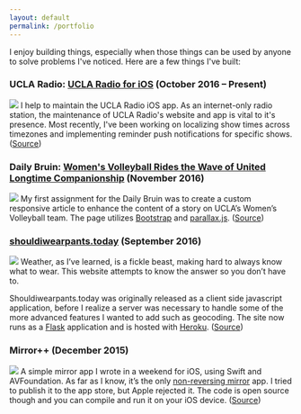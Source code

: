 ```yaml
---
layout: default
permalink: /portfolio
---
```


I enjoy building things, especially when those things can be used by anyone to solve problems I've noticed. Here are a few things I've built:

### UCLA Radio: [UCLA Radio for iOS][1] (October 2016 – Present)
![][image-1]
I help to maintain the UCLA Radio iOS app. As an internet-only radio station, the maintenance of UCLA Radio's website and app is vital to it's presence. Most recently, I've been working on localizing show times across timezones and implementing reminder push notifications for specific shows. ([Source][2])

### Daily Bruin: [Women's Volleyball Rides the Wave of United Longtime Companionship][3] (November 2016)
![][image-2]
My first assignment for the Daily Bruin was to create a custom responsive article to enhance the content of a story on UCLA’s Women’s Volleyball team. The page utilizes [Bootstrap][4] and [parallax.js][5]. ([Source][6])

### [shouldiwearpants.today][7] (September 2016)
![][image-3]
Weather, as I’ve learned, is a fickle beast, making hard to always know what to wear. This website attempts to know the answer so you don’t have to.

Shouldiwearpants.today was originally released as a client side javascript application, before I realize a server was necessary to handle some of the more advanced features I wanted to add such as geocoding. The site now runs as a [Flask][8] application and is hosted with [Heroku][9]. ([Source][10])

### Mirror++ (December 2015)
![][image-4]
A simple mirror app I wrote in a weekend for iOS, using Swift and AVFoundation. As far as I know, it’s the only [non-reversing mirror][11] app. I tried to publish it to the app store, but Apple rejected it. The code is open source though and you can compile and run it on your iOS device. ([Source][12])

[1]:	https://itunes.apple.com/us/app/ucla-radio/id420784130
[2]:	https://github.com/uclaradio/uclaradio-iOS
[3]:	http://graphics.dailybruin.com/womens-volleyball-2016/
[4]:	http://getbootstrap.com
[5]:	http://pixelcog.github.io/parallax.js/
[6]:	https://github.com/daily-bruin/wvolleyball_f16wk6
[7]:	http://shouldiwearpants.today
[8]:	http://flask.pocoo.org
[9]:	https://www.heroku.com/
[10]:	https://github.com/nathunsmitty/shouldiwearpants.today
[11]:	https://en.wikipedia.org/wiki/Non-reversing_mirror
[12]:	https://github.com/nathunsmitty/MirrorPlusPlus

[image-1]:	images/uclaradio.png
[image-2]:	images/volleyball.png
[image-3]:	images/pants.png
[image-4]:	images/mpp.png